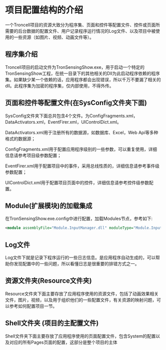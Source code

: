 # 项目配置结构的介绍

一个Troncell项目的资源大致分为程序集、页面和控件等配置文件、控件或页面所需要的后台数据的配置文件、用户记录程序运行情况的Log文件、以及项目中被使用的一些资源（如图片、视频、动画文件等）。

## 程序集介绍

Troncell项目的启动文件为TronSensingShow.exe，用于启动一个特定的TronSensingShow工程，在统一目录下的其他相关的Dll为此启动程序依赖的程序集。如果缺少某一个依赖的话，应用程序都会出现错误，所以千万不要漏了相关的dll。此程序集为加密的程序集，仅内部使用，不得外传。

## 页面和控件等配置文件(在SysConfig文件夹下面)

SysConfig文件夹下面总共包含4个文件。为ConfigFragments.xml，DataActivators.xml，EventFirer.xml，UIControlDict.xml。

DataActivators.xml用于注册所有的数据源，如数据库、Excel，Web Api等多种格式的数据源；

ConfigFragments.xml用于配置应用程序级别的一些参数，可以重复使用，详细信息请参考项目级参数配置；

EventFirer.xml用于配置项目中的事件，采用总线性质的，详细信息请参考事件级参数配置；

UIControlDict.xml用于配置项目页面中的控件，详细信息请参考控件级参数配置。

## Module(扩展模块)的加载集成
在TronSensingShow.exe.config中进行配置，加载Modules节点，参考如下:

```xml
<module assemblyFile="Module.InputManager.dll" moduleType="Module.InputManager.UdpServerInput, Module.InputManager, Version=1.0.0.0, Culture=neutral, PublicKeyToken=null" moduleName="Module.InputManager" startupLoaded="true" />
```

## Log文件

Log文件下就是记录下程序运行的一些日志信息。是应用程序自动生成的，可以帮助你发现配置中的一些问题，所以看懂日志是很重要的排错方式之一。

## 资源文件夹(Resource文件夹)

Resource文件夹下面主要存放了应用程序使用的资源文件，包括了动画效果相关文件，图片，视频，以及用于组织他们的一些配置文件，有关资源的映射问题，可以参考如何配置项目一节。

## Shell文件夹 (项目的主配置文件)

Shell文件夹下面主要存放了应用程序使用的页面配置文件，包含System的配置以及对应的所有Pages页面的配置，这部分是整个项目的主体

